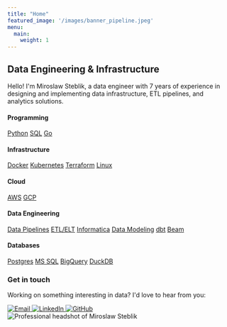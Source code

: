 ```yaml
---
title: "Home"
featured_image: '/images/banner_pipeline.jpeg'
menu:
  main:
    weight: 1
---
```

<div class="profile-container">
  <div class="profile-content">
    <h2>Data Engineering & Infrastructure</h2>
    <p>Hello! I'm Miroslaw Steblik, a data engineer with 7 years of experience in designing and implementing data infrastructure, ETL pipelines, and analytics solutions.</p>
    <div class="expertise-categories">
      <!-- Programming Section -->
      <div class="expertise-category">
        <h4 class="category-title">Programming</h4>
        <div class="expertise-tags">
          <span class="tag"><a href="/tags/python" class="tag-link">Python</a></span>
          <span class="tag"><a href="/tags/sql" class="tag-link">SQL</a></span>
          <span class="tag"><a href="/tags/go" class="tag-link">Go</a></span>
        </div>
      </div>
      <!-- Infrastructure Section -->
      <div class="expertise-category">
        <h4 class="category-title">Infrastructure</h4>
        <div class="expertise-tags">
          <span class="tag"><a href="/tags/docker" class="tag-link">Docker</a></span>
          <span class="tag"><a href="/tags/kubernetes" class="tag-link">Kubernetes</a></span>
          <span class="tag"><a href="/tags/terraform" class="tag-link">Terraform</a></span>
          <span class="tag"><a href="/tags/linux" class="tag-link">Linux</a></span>
        </div>
      </div>
      <!-- Cloud Section -->
      <div class="expertise-category">
        <h4 class="category-title">Cloud</h4>
        <div class="expertise-tags">
          <span class="tag"><a href="/tags/aws" class="tag-link">AWS</a></span>
          <span class="tag"><a href="/tags/gcp" class="tag-link">GCP</a></span>
        </div>
      </div>
      <!-- Data Engineering Section -->
      <div class="expertise-category">
        <h4 class="category-title">Data Engineering</h4>
        <div class="expertise-tags">
          <span class="tag"><a href="/tags/data-pipelines" class="tag-link">Data Pipelines</a></span>
          <span class="tag"><a href="/tags/etl" class="tag-link">ETL/ELT</a></span>
          <span class="tag"><a href="/tags/informatica" class="tag-link">Informatica</a></span>
          <span class="tag"><a href="/tags/data-modeling" class="tag-link">Data Modeling</a></span>
          <span class="tag"><a href="/tags/dbt" class="tag-link">dbt</a></span>
          <span class="tag"><a href="/tags/beam" class="tag-link">Beam</a></span>
        </div>
      </div>
      <!-- Database Section -->
      <div class="expertise-category">
        <h4 class="category-title">Databases</h4>
        <div class="expertise-tags">
          <span class="tag"><a href="/tags/postgres" class="tag-link">Postgres</a></span>
          <span class="tag"><a href="/tags/mssql" class="tag-link">MS SQL</a></span>
          <span class="tag"><a href="/tags/bigquery" class="tag-link">BigQuery</a></span>
          <span class="tag"><a href="/tags/duckdb" class="tag-link">DuckDB</a></span>
        </div>
      </div>
    </div>
    <h3>Get in touch</h3>
    <p>Working on something interesting in data? I'd love to hear from you:</p>
    <div class="contact-social-links">
      <a href="mailto:data@steblik.com" class="social-icon-link" title="Email">
        <img src="/images/socials/email-white.svg" alt="Email" class="social-icon">
      </a>
      <a href="https://linkedin.com/in/miroslawsteblik" target="_blank" rel="noopener" class="social-icon-link" title="LinkedIn">
        <img src="/images/socials/linkedin-white.svg" alt="LinkedIn" class="social-icon">
      </a>
      <a href="https://github.com/miroslawsteblik" target="_blank" rel="noopener" class="social-icon-link" title="GitHub">
        <img src="/images/socials/github-white.svg" alt="GitHub" class="social-icon">
      </a>
    </div>
  </div>
  <div class="profile-image">
    <img src="/images/miroslaw_head.jpeg" alt="Professional headshot of Miroslaw Steblik" class="profile-photo">
  </div>
</div>